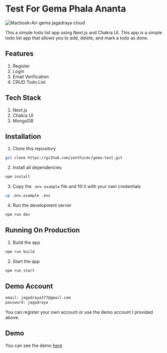 # Test For Gema Phala Ananta
![Macbook-Air-gema jagadraya cloud](https://github.com/zenthicmc/gema-test/assets/43224845/ee566913-5b54-42fa-b557-80d44f19aa46)

This a simple todo list app using Next.js and Chakra UI. This app is a simple todo list app that allows you to add, delete, and mark a todo as done.

## Features
1. Register
2. Login
3. Email Verification
4. CRUD Todo List

## Tech Stack
1. Next.js
2. Chakra UI
3. MongoDB

## Installation
1. Clone this repository
```bash
git clone https://github.com/zenthicmc/gema-test.git
```
2. Install all dependencies
```bash
npm install
```
3. Copy the `.env.example` file and fill it with your own credentials
```bash
cp .env.example .env
```

4. Run the development server
```bash
npm run dev
```

## Running On Production
1. Build the app
```bash
npm run build
```

2. Start the app
```bash
npm run start
```

## Demo Account
```bash
email: jagadraya377@gmail.com
password: jagadraya
```
You can register your own account or use the demo account I provided above.

## Demo
You can see the demo [here](https://gema.jagadraya.cloud/)
